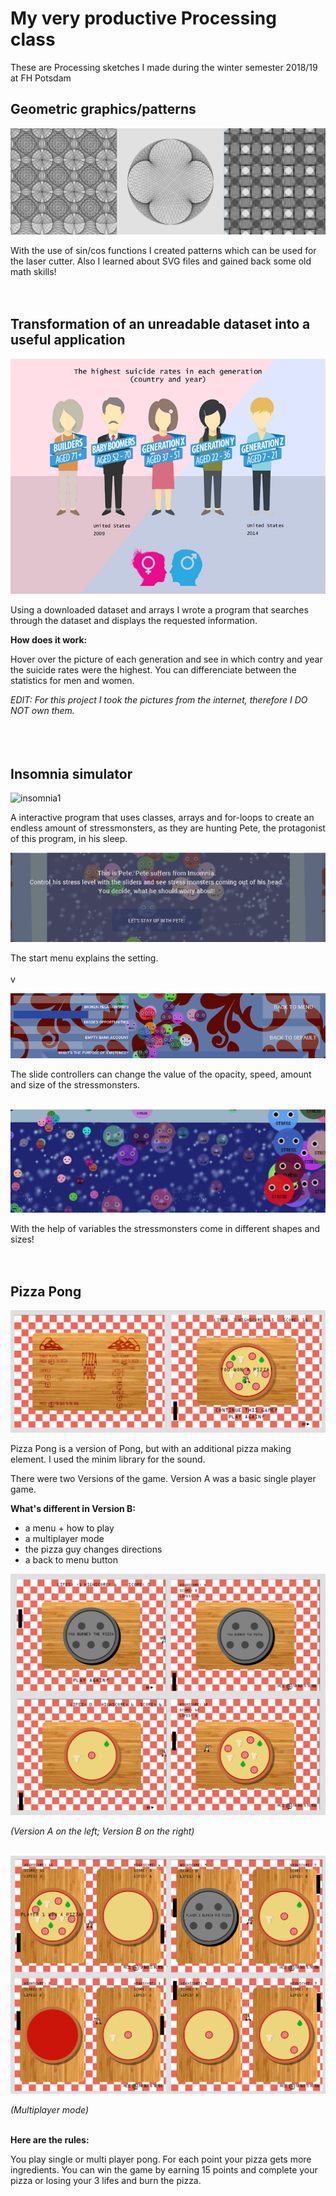 # My very productive Processing class
These are Processing sketches I made during the winter semester 2018/19 at FH Potsdam

## Geometric graphics/patterns
![geometric patterns](/homework_07_Maria_kleeblatt/geometrischemuster.jpg)

With the use of sin/cos functions I created patterns which can be used for the laser cutter. Also I learned about SVG files and gained back some old math skills! 
<br/><br/><br/>


## Transformation of an unreadable dataset into a useful application
![suicide rates](/suicide_rates/suiciderates.jpg)

Using a downloaded dataset and arrays I wrote a program that searches through the dataset and displays the requested information.

**How does it work:** 

Hover over the picture of each generation and see in which contry and year the suicide rates were the highest. You can differenciate between the statistics for men and women.

_EDIT: For this project I took the pictures from the internet, therefore I DO NOT own them._
<br/><br/><br/><br/>


## Insomnia simulator
![insomnia1](/insomnia_simulator/simulator.gif)

A interactive program that uses classes, arrays and for-loops to create an endless amount of stressmonsters, as they are hunting Pete, the protagonist of this program, in his sleep.

![insomnia2](/insomnia_simulator/insomnia2.PNG)

The start menu explains the setting.<br/><br/>v

![insomnia3](/insomnia_simulator/insomnia3.PNG)

The slide controllers can change the value of the opacity, speed, amount and size of the stressmonsters.<br/><br/>

![insomnia4](/insomnia_simulator/stressmonster.jpg)

With the help of variables the stressmonsters come in different shapes and sizes!
<br/><br/><br/>


## Pizza Pong
![pizza](/multi_player/pizzapong3.jpg)

Pizza Pong is a version of Pong, but with an additional pizza making element. I used the minim library for the sound.

There were two Versions of the game. Version A was a basic single player game. 

**What's different in Version B:**
* a menu + how to play
* a multiplayer mode
* the pizza guy changes directions
* a back to menu button

![pizza2](/multi_player/pizzapong1.jpg)

_(Version A on the left; Version B on the right)_<br/><br/>

![pizza3](/multi_player/pizzapong2.jpg)

_(Multiplayer mode)_<br/><br/>

**Here are the rules:**

You play single or multi player pong. For each point your pizza gets more ingredients. 
You can win the game by earning 15 points and complete your pizza
or losing your 3 lifes and burn the pizza.
